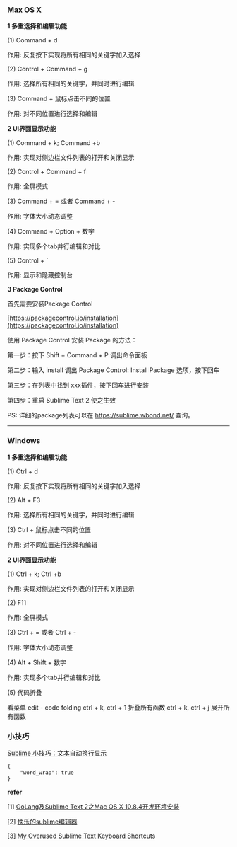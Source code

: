

### Max OS X


**1 多重选择和编辑功能**

(1) Command + d

作用: 反复按下实现将所有相同的关键字加入选择

(2) Control + Command + g

作用: 选择所有相同的关键字，并同时进行编辑

(3) Command + 鼠标点击不同的位置

作用: 对不同位置进行选择和编辑

**2 UI界面显示功能**

(1) Command + k; Command +b

作用: 实现对侧边栏文件列表的打开和关闭显示

(2) Control + Command + f

作用: 全屏模式

(3) Command + = 或者 Command + -

作用: 字体大小动态调整

(4) Command + Option + 数字

作用: 实现多个tab并行编辑和对比

(5) Control + \`

作用: 显示和隐藏控制台

**3 Package Control**

首先需要安装Package Control

[https://packagecontrol.io/installation](https://packagecontrol.io/installation)

使用 Package Control 安装 Package 的方法：

第一步：按下 Shift + Command + P 调出命令面板

第二步：输入 install 调出 Package Control: Install Package 选项，按下回车

第三步：在列表中找到 xxx插件，按下回车进行安装

第四步：重启 Sublime Text 2 使之生效

PS: 详细的package列表可以在 https://sublime.wbond.net/ 查询。

-----------

### Windows

**1 多重选择和编辑功能**

(1) Ctrl + d

作用: 反复按下实现将所有相同的关键字加入选择

(2) Alt + F3

作用: 选择所有相同的关键字，并同时进行编辑

(3) Ctrl + 鼠标点击不同的位置

作用: 对不同位置进行选择和编辑


**2 UI界面显示功能**

(1) Ctrl + k; Ctrl +b

作用: 实现对侧边栏文件列表的打开和关闭显示

(2) F11

作用: 全屏模式

(3) Ctrl + = 或者 Ctrl + -

作用: 字体大小动态调整

(4) Alt + Shift + 数字

作用: 实现多个tab并行编辑和对比

(5) 代码折叠

看菜单 edit - code folding
ctrl + k, ctrl + 1 折叠所有函数
ctrl + k, ctrl + j 展开所有函数


### 小技巧

[Sublime 小技巧：文本自动换行显示](https://www.jianshu.com/p/c75d21d2e967)

```
{
    "word_wrap": true
}
```

**refer**

[1] [GoLang及Sublime Text 2之Mac OS X 10.8.4开发环境安装](http://blog.csdn.net/delphiwcdj/article/details/11873023)


[2] [快乐的sublime编辑器](http://www.imooc.com/video/6488)


[3] [My Overused Sublime Text Keyboard Shortcuts](http://viget.com/extend/my-overused-sublime-text-keyboard-shortcuts)




